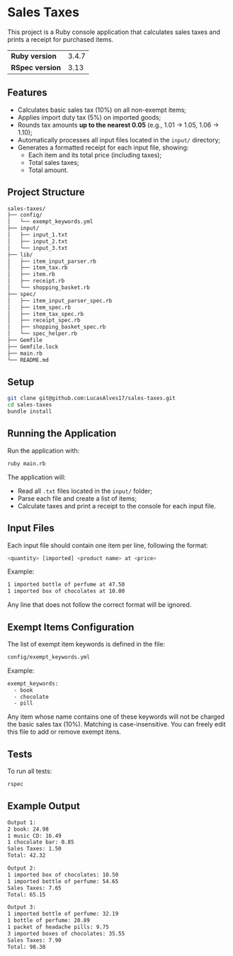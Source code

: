 # Sales Taxes

This project is a Ruby console application that calculates sales taxes and prints a receipt for purchased items.

<table>
  <tr>
    <td><b>Ruby version</b></td>
    <td>
      3.4.7
    </td>
  </tr>
  <tr>
    <td><b>RSpec version</b></td>
    <td>
      3.13
    </td>
  </tr>
</table>

## Features

 - Calculates basic sales tax (10%) on all non-exempt items;
 - Applies import duty tax (5%) on imported goods;
 - Rounds tax amounts **up to the nearest 0.05** (e.g., 1.01 → 1.05, 1.06 → 1.10);
 - Automatically processes all input files located in the `input/` directory;
 - Generates a formatted receipt for each input file, showing:
    - Each item and its total price (including taxes);
    - Total sales taxes;
    - Total amount.


## Project Structure
```bash
sales-taxes/
├── config/
│   └── exempt_keywords.yml
├── input/
│   ├── input_1.txt
│   ├── input_2.txt
│   └── input_3.txt
├── lib/
│   ├── item_input_parser.rb
│   ├── item_tax.rb
│   ├── item.rb
│   ├── receipt.rb
│   └── shopping_basket.rb
├── spec/
│   ├── item_input_parser_spec.rb
│   ├── item_spec.rb
│   ├── item_tax_spec.rb
│   ├── receipt_spec.rb
│   ├── shopping_basket_spec.rb
│   └── spec_helper.rb
├── Gemfile
├── Gemfile.lock
├── main.rb
└── README.md
```

## Setup

```bash
git clone git@github.com:LucasAlves17/sales-taxes.git
cd sales-taxes
bundle install
```

## Running the Application
Run the application with:
```bash
ruby main.rb
```
The application will:

- Read all `.txt` files located in the `input/` folder;  
- Parse each file and create a list of items;  
- Calculate taxes and print a receipt to the console for each input file.

## Input Files
Each input file should contain one item per line, following the format:

```bash
<quantity> [imported] <product name> at <price>
```

Example:
```bash
1 imported bottle of perfume at 47.50
1 imported box of chocolates at 10.00
```
Any line that does not follow the correct format will be ignored.

## Exempt Items Configuration

The list of exempt item keywords is defined in the file:

```bash
config/exempt_keywords.yml
```

Example:

```bash
exempt_keywords:
  - book
  - chocolate
  - pill
```

Any item whose name contains one of these keywords will not be charged the basic sales tax (10%).
Matching is case-insensitive.
You can freely edit this file to add or remove exempt itens.

## Tests

To run all tests:

```bash
rspec
```

## Example Output
```bash
Output 1: 
2 book: 24.98
1 music CD: 16.49
1 chocolate bar: 0.85
Sales Taxes: 1.50
Total: 42.32

Output 2: 
1 imported box of chocolates: 10.50
1 imported bottle of perfume: 54.65
Sales Taxes: 7.65
Total: 65.15

Output 3: 
1 imported bottle of perfume: 32.19
1 bottle of perfume: 20.89
1 packet of headache pills: 9.75
3 imported boxes of chocolates: 35.55
Sales Taxes: 7.90
Total: 98.38
```